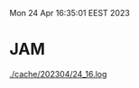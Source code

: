 Mon 24 Apr 16:35:01 EEST 2023
# JAM
<a href='./cache/202304/24_16.log'>./cache/202304/24_16.log</a>
